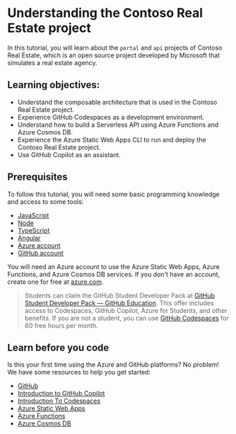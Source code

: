 # Understanding the Contoso Real Estate project

In this tutorial, you will learn about the `portal` and `api` projects of Contoso Real Estate, which is an open source project developed by Microsoft that simulates a real estate agency.

## Learning objectives:

- Understand the composable architecture that is used in the Contoso Real Estate project.
- Experience GitHub Codespaces as a development environment.
- Understand how to build a Serverless API using Azure Functions and Azure Cosmos DB.
- Experience the Azure Static Web Apps CLI to run and deploy the Contoso Real Estate project.
- Use GitHub Copilot as an assistant.

## Prerequisites

To follow this tutorial, you will need some basic programming knowledge and access to some tools:

- [JavaScript](https://learn.microsoft.com/shows/beginners-series-to-javascript/)
- [Node](https://learn.microsoft.com/shows/beginners-series-to-nodejs/)
- [TypeScript](https://www.typescriptlang.org/)
- [Angular](https://angular.io/)
- [Azure account](https://azure.microsoft.com/free/)
- [GitHub account](https://github.com)

You will need an Azure account to use the Azure Static Web Apps, Azure Functions, and Azure Cosmos DB services. If you don't have an account, create one for free at [azure.com](https://azure.microsoft.com/free/).

> Students can claim the GitHub Student Developer Pack at [GitHub Student Developer Pack — GitHub Education](https://education.github.com/pack). This offer includes access to Codespaces, GitHub Copilot, Azure for Students, and other benefits. If you are not a student, you can use [GitHub Codespaces](https://docs.github.com/en/codespaces) for 60 free hours per month.


## Learn before you code

Is this your first time using the Azure and GitHub platforms? No problem! We have some resources to help you get started:

- [GitHub](https://learn.microsoft.com/training/github/)
- [Introduction to GitHub Copilot](https://learn.microsoft.com/training/modules/introduction-to-github-copilot/)
- [Introduction To Codespaces](https://aka.ms/CodespacesVideoTutorial)
- [Azure Static Web Apps](https://learn.microsoft.com/azure/static-web-apps/overview)
- [Azure Functions](https://learn.microsoft.com/azure/azure-functions/functions-overview)
- [Azure Cosmos DB](https://learn.microsoft.com/azure/azure-cosmos-db/introduction)